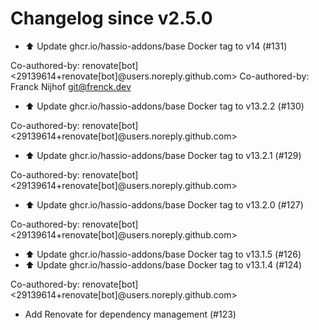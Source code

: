 # Changelog since v2.5.0
- ⬆️ Update ghcr.io/hassio-addons/base Docker tag to v14 (#131)

Co-authored-by: renovate[bot] <29139614+renovate[bot]@users.noreply.github.com>
Co-authored-by: Franck Nijhof <git@frenck.dev> 
- ⬆️ Update ghcr.io/hassio-addons/base Docker tag to v13.2.2 (#130)

Co-authored-by: renovate[bot] <29139614+renovate[bot]@users.noreply.github.com> 
- ⬆️ Update ghcr.io/hassio-addons/base Docker tag to v13.2.1 (#129)

Co-authored-by: renovate[bot] <29139614+renovate[bot]@users.noreply.github.com> 
- ⬆️ Update ghcr.io/hassio-addons/base Docker tag to v13.2.0 (#127)

Co-authored-by: renovate[bot] <29139614+renovate[bot]@users.noreply.github.com> 
- ⬆️ Update ghcr.io/hassio-addons/base Docker tag to v13.1.5 (#126) 
- ⬆️ Update ghcr.io/hassio-addons/base Docker tag to v13.1.4 (#124)

Co-authored-by: renovate[bot] <29139614+renovate[bot]@users.noreply.github.com> 
- Add Renovate for dependency management (#123) 

